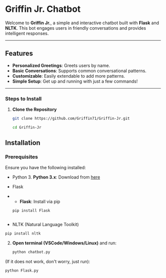 # Griffin Jr. Chatbot

Welcome to **Griffin Jr.**, a simple and interactive chatbot built with **Flask** and **NLTK**. This bot engages users in friendly conversations and provides intelligent responses.

---

## Features

- **Personalized Greetings**: Greets users by name.
- **Basic Conversations**: Supports common conversational patterns.
- **Customizable**: Easily extendable to add more patterns.
- **Simple Setup**: Get up and running with just a few commands!

---
### Steps to Install

1. **Clone the Repository**

   ```bash
   git clone https://github.com/Griffin71/Griffin-Jr.git

   cd Griffin-Jr


## Installation

### Prerequisites

Ensure you have the following installed:

- Python 3.
      **Python 3.x**: Download from [here](https://www.python.org/downloads/)
- Flask
- - **Flask**: Install via pip

   ```bash
   pip install Flask
   


- NLTK (Natural Language Toolkit)

 ```bash
pip install nltk

 ```
2. **Open terminal (VSCode/Windows/Linux)** and run:

   ```bash
   python chatbot.py
(If it does not work, don't worry, just run):

```bash
python Flask.py


```







